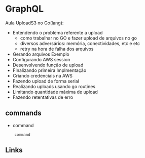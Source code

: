 # GraphQL

Aula UploadS3 no Go(lang):

- Entendendo o problema referente a upload
  - como trabalhar no GO e fazer upload de arquivos no go
  - diversos adversários: memória, conectividades, etc e etc
  - retry na hora de falha dos arquivos
- Gerando arquivos Exemplo
- Configurando AWS session
- Desenvolvendo função de upload
- FInalizando primeira Implmentação
- Criando credenciais na AWS
- Fazendo upload de forma serial
- Realizando uploads usando go routines
- Limitando quantidade máxima de upload
- Fazendo retentativas de erro

## commands

- command

```
    command
```

## Links
